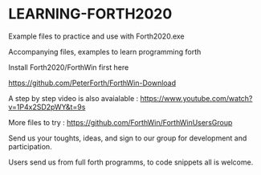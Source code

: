 # LEARNING-FORTH2020

Example files to practice  and use with Forth2020.exe 

Accompanying files, examples to learn programming forth

Install Forth2020/ForthWin first here

https://github.com/PeterForth/ForthWin-Download

A step by step video is also avaialable : https://www.youtube.com/watch?v=1P4x2SD2pWY&t=9s

More files to try : https://github.com/ForthWin/ForthWinUsersGroup

Send us your toughts, ideas, and sign to our group for development and participation.

Users send us from full forth programms, to code snippets all is welcome.
